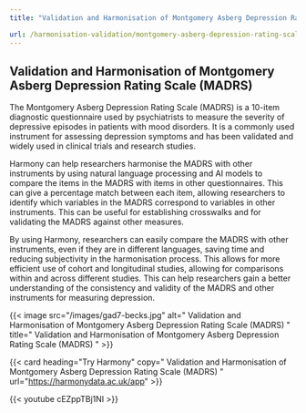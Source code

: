 ```yaml
---
title: "Validation and Harmonisation of Montgomery Asberg Depression Rating Scale (MADRS)"

url: /harmonisation-validation/montgomery-asberg-depression-rating-scale-madrs
---
```


## Validation and Harmonisation of Montgomery Asberg Depression Rating Scale (MADRS)

The Montgomery Asberg Depression Rating Scale (MADRS) is a 10-item diagnostic questionnaire used by psychiatrists to measure the severity of depressive episodes in patients with mood disorders. It is a commonly used instrument for assessing depression symptoms and has been validated and widely used in clinical trials and research studies.

Harmony can help researchers harmonise the MADRS with other instruments by using natural language processing and AI models to compare the items in the MADRS with items in other questionnaires. This can give a percentage match between each item, allowing researchers to identify which variables in the MADRS correspond to variables in other instruments. This can be useful for establishing crosswalks and for validating the MADRS against other measures.

By using Harmony, researchers can easily compare the MADRS with other instruments, even if they are in different languages, saving time and reducing subjectivity in the harmonisation process. This allows for more efficient use of cohort and longitudinal studies, allowing for comparisons within and across different studies. This can help researchers gain a better understanding of the consistency and validity of the MADRS and other instruments for measuring depression.


{{< image src="/images/gad7-becks.jpg" alt=" Validation and Harmonisation of Montgomery Asberg Depression Rating Scale (MADRS) " title=" Validation and Harmonisation of Montgomery Asberg Depression Rating Scale (MADRS) " >}}

{{< card heading="Try Harmony" copy=" Validation and Harmonisation of Montgomery Asberg Depression Rating Scale (MADRS) " url="https://harmonydata.ac.uk/app" >}}

{{< youtube cEZppTBj1NI >}}



